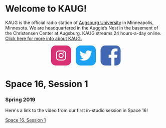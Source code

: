 # Welcome to KAUG!
KAUG is the official radio station of [Augsburg University](https://www.augsburg.edu/) in Minneapolis, Minnesota. We are headquartered in the Auggie’s Nest in the basement of the Christensen Center at Augsburg. KAUG streams 24 hours-a-day online.  [Click here for more info about KAUG.](about)

<center><a href="https://www.instagram.com/kaugradio" style="display:inline-block;width:84px"><img width="64px" style="display:block;border-radius:15px;margin:0px;padding:0px;" src="res/instagram.png"></a><a href="https://twitter.com/RadioKAUG" style="display:inline-block;width:84px"><img width="64px" style="border-radius:15px;margin:0px;padding:0px;margin-right:10px" src="res/twitter.svg"><a href="https://www.facebook.com/kaugradio" style="display:inline-block;width:64px"><img width="64px" style="border-radius:15px;margin:0px;padding:0px;margin-right:10px" src="res/facebook.svg"></a></center>

# Space 16, Session 1
### Spring 2019
Here's a link to the video from our first in-studio session in Space 16!

<a href="https://drive.google.com/file/d/1zML89VGzQYyg0w38km-BylwwunVCb5j0/view?usp=sharing">Space 16, Session 1</a>
